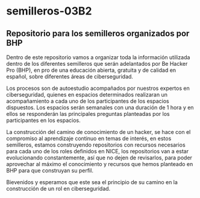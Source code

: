 # semilleros-03B2

## **Repositorio para los semilleros organizados por BHP**

Dentro de este repositorio vamos a organizar toda la información utilizada dentro de los diferentes semilleros que serán adelantados por Be Hacker Pro (BHP), en pro de una educación abierta, gratuita y de calidad en español, sobre diferentes áreas de ciberseguridad.

Los procesos son de autoestudio acompañados por nuestros expertos en ciberseguridad, quienes en espacios determinados realizaran un acompañamiento a cada uno de los participantes de los espacios dispuestos. Los espacios serán semanales con una duración de 1 hora y en ellos se responderán las principales preguntas planteadas por los participantes en los espacios.

La construcción del camino de conocimiento de un hacker, se hace con el compromiso al aprendizaje continuo en temas de interés, en estos semilleros, estamos construyendo repositorios con recursos necesarios para cada uno de los roles definidos en NICE, los repositorios van a estar evolucionando constantemente, así que no dejen de revisarlos, para poder aprovechar al máximo el conocimiento y recursos que hemos planteado en BHP para que construyan su perfil.

Bievenidos y esperamos que este sea el principio de su camino en la construcción de un rol en ciberseguridad.
